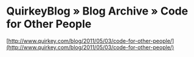 <!--
id: 5173197725
link: http://tumblr.atmos.org/post/5173197725/quirkeyblog-blog-archive-code-for-other-people
slug: quirkeyblog-blog-archive-code-for-other-people
date: Tue May 03 2011 16:19:08 GMT-0700 (PDT)
publish: 2011-05-03
tags: 
title: QuirkeyBlog » Blog Archive » Code for Other People
-->


QuirkeyBlog » Blog Archive » Code for Other People
==================================================

[http://www.quirkey.com/blog/2011/05/03/code-for-other-people/](http://www.quirkey.com/blog/2011/05/03/code-for-other-people/)

